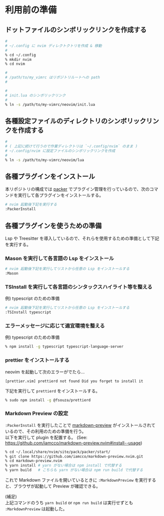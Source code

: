 # 利用前の準備
## ドットファイルのシンボリックリンクを作成する

```bash
#
# ~/.config に nvim ディレクトクトリを作成 & 移動
#
% cd ~/.config
% mkdir nvim
% cd nvim

#
# /path/to/my_vimrc はリポジトリルートへの path
#

#
# init.lua のシンボリックリンク
#
% ln -s /path/to/my-vimrc/neovim/init.lua
```

## 各種設定ファイルのディレクトリのシンボリックリンクを作成する

```bash
#
# ( 上記に続けて行うので作業ディレクトリは `~/.config/nvim` のまま )
# ~/.config/nvim に設定ファイルのシンボリックリンクを作成
#
% ln -s /path/to/my-vimrc/neovim/lua
```

## 各種プラグインをインストール
本リポジトリの構成では [packer](https://github.com/wbthomason/packer.nvim) でプラグイン管理を行っているので、次のコマンドを実行して各プラグインをインストールする。


```bash
# nvim 起動後下記を実行する
:PackerInstall
```


## 各種プラグインを使うための準備
Lsp や Treesitter を導入しているので、それらを使用するための準備として下記を実行する。

### Mason を実行して各言語の Lsp をインストール

```bash
# nvim 起動後下記を実行してリストから任意の Lsp をインストールする
:Mason
```

### TSInstall を実行して各言語のシンタックスハイライト等を整える
例)
typescript のための準備

```bash
# nvim 起動後下記を実行してリストから任意の Lsp をインストールする
:TSInstall typescript
```

### エラーメッセージに応じて適宜環境を整える
例)
typescript のための準備

```bash
% npm install -g typescript typescript-language-server
```

### prettier をインストールする
neovim を起動して次のエラーがでたら...

```text
[prettier.vim] prettierd not found Did you forget to install it
```

下記を実行して `prettierd` をインストールする。

```bash
% sudo npm install -g @fsouza/prettierd
```

### Markdown Preview の設定
`:PackerInstall` を実行したことで [markdown-preview](https://github.com/iamcco/markdown-preview.nvim) がインストールされているので、その利用のための準備を行う。<br />
以下を実行して plugin を配置する。
(See: https://github.com/iamcco/markdown-preview.nvim#install--usage)

```bash
% cd ~/.local/share/nvim/site/pack/packer/start/
% git clone https://github.com/iamcco/markdown-preview.nvim.git
% cd markdown-preview.nvim
% yarn install # yarn がない場合は npm install で代替する
% yarn build   # こちらも yarn がない場合は npm run build で代替する
```

これで Markdown ファイルを開いているときに `:MarkdownPreview` を実行すると、ブラウザが起動して Preview が確認できる。

(補足)<br />
上記コマンドのうち `yarn build` or `npm run build` は実行せずとも `:MarkdownPreview` は起動した。

